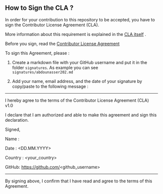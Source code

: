 ## How to Sign the CLA ?

In order for your contribution to this repository to be accepted, you have to sign the Contributor License Agreement (CLA). 

More information about this requirement is explained in the [CLA itself](cla.md) .

Before you sign, read the [Contributor License Agreement](cla.md)

To sign this Agreement, please :

1. Create a markdown file with your GitHub username and put it in the folder `signatures`. 
As example you can see `signatures/abdounasser202.md`

2. Add your name, email address, and the date of your signature by copy/paste to the following message :

---
I hereby agree to the terms of the Contributor License Agreement (CLA) v1.0

I declare that I am authorized and able to make this agreement and sign this
declaration.

Signed,

Name : <name> 

Date : <DD.MM.YYYY>

Country : <your_country>

GitHub: https://github.com/<github_username>

---

By signing above, I confirm that I have read and agree to the terms of this Agreement.
